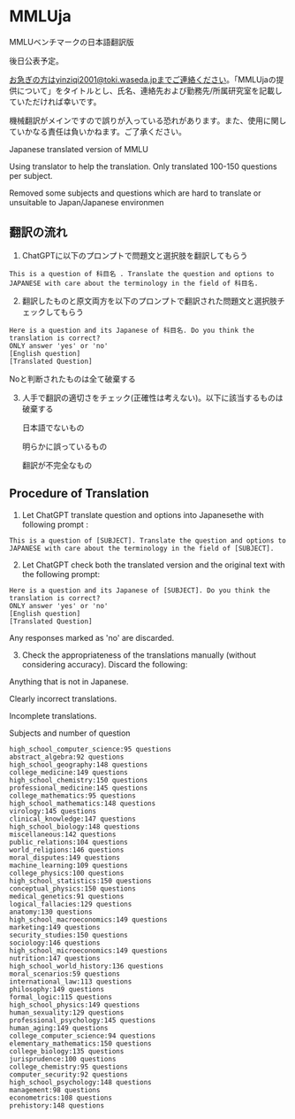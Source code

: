 # MMLUja
MMLUベンチマークの日本語翻訳版

後日公表予定。

お急ぎの方はyinziqi2001@toki.waseda.jpまでご連絡ください。「MMLUjaの提供について」をタイトルとし、氏名、連絡先および勤務先/所属研究室を記載していただければ幸いです。

機械翻訳がメインですので誤りが入っている恐れがあります。また、使用に関していかなる責任は負いかねます。ご了承ください。

Japanese translated version of MMLU

Using translator to help the translation. Only translated 100-150 questions per subject.

Removed some subjects and questions which are hard to translate or unsuitable to Japan/Japanese environmen

## 翻訳の流れ
1. ChatGPTに以下のプロンプトで問題文と選択肢を翻訳してもらう
```
This is a question of 科目名 . Translate the question and options to JAPANESE with care about the terminology in the field of 科目名.
```
2. 翻訳したものと原文両方を以下のプロンプトで翻訳された問題文と選択肢チェックしてもらう
```
Here is a question and its Japanese of 科目名. Do you think the translation is correct?
ONLY answer 'yes' or 'no'
[English question]
[Translated Question]
```
   Noと判断されたものは全て破棄する

3. 人手で翻訳の適切さをチェック(正確性は考えない)。以下に該当するものは破棄する
   
    日本語でないもの
    
    明らかに誤っているもの
    
    翻訳が不完全なもの


## Procedure of Translation
1. Let ChatGPT translate question and options into Japanesethe with following prompt :
```
This is a question of [SUBJECT]. Translate the question and options to JAPANESE with care about the terminology in the field of [SUBJECT].
```
2. Let ChatGPT check both the translated version and the original text with the following prompt:
```
Here is a question and its Japanese of [SUBJECT]. Do you think the translation is correct?
ONLY answer 'yes' or 'no'
[English question]
[Translated Question]
```
Any responses marked as 'no' are discarded.

3. Check the appropriateness of the translations manually (without considering accuracy). Discard the following:

  Anything that is not in Japanese.
  
  Clearly incorrect translations.
  
  Incomplete translations.

Subjects and number of question
```
high_school_computer_science:95 questions
abstract_algebra:92 questions
high_school_geography:148 questions
college_medicine:149 questions
high_school_chemistry:150 questions
professional_medicine:145 questions
college_mathematics:95 questions
high_school_mathematics:148 questions
virology:145 questions
clinical_knowledge:147 questions
high_school_biology:148 questions
miscellaneous:142 questions
public_relations:104 questions
world_religions:146 questions
moral_disputes:149 questions
machine_learning:109 questions
college_physics:100 questions
high_school_statistics:150 questions
conceptual_physics:150 questions
medical_genetics:91 questions
logical_fallacies:129 questions
anatomy:130 questions
high_school_macroeconomics:149 questions
marketing:149 questions
security_studies:150 questions
sociology:146 questions
high_school_microeconomics:149 questions
nutrition:147 questions
high_school_world_history:136 questions
moral_scenarios:59 questions
international_law:113 questions
philosophy:149 questions
formal_logic:115 questions
high_school_physics:149 questions
human_sexuality:129 questions
professional_psychology:145 questions
human_aging:149 questions
college_computer_science:94 questions
elementary_mathematics:150 questions
college_biology:135 questions
jurisprudence:100 questions
college_chemistry:95 questions
computer_security:92 questions
high_school_psychology:148 questions
management:98 questions
econometrics:108 questions
prehistory:148 questions
```

